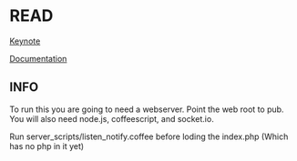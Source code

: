 READ
====
[Keynote](http://kjkh.me/qZa7xP)

[Documentation](http://kjkh.me/o8rJRh)

INFO
----
To run this you are going to need a webserver.
Point the web root to pub.
You will also need node.js, coffeescript, and
socket.io.

Run server_scripts/listen_notify.coffee before
loding the index.php (Which has no php in it yet)
